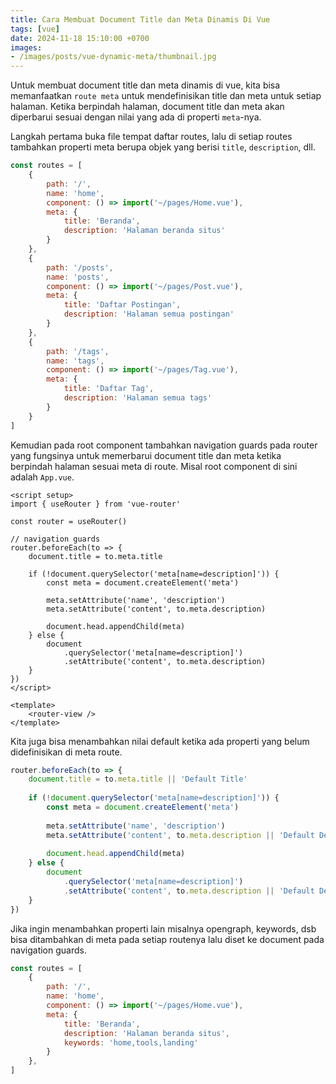 ```yaml
---
title: Cara Membuat Document Title dan Meta Dinamis Di Vue
tags: [vue]
date: 2024-11-18 15:10:00 +0700
images:
- /images/posts/vue-dynamic-meta/thumbnail.jpg
---
```


Untuk membuat document title dan meta dinamis di vue, kita bisa memanfaatkan `route meta` untuk mendefinisikan title dan meta untuk setiap halaman. Ketika berpindah halaman, document title dan meta akan diperbarui sesuai dengan nilai yang ada di properti `meta`-nya.

<!--more-->

Langkah pertama buka file tempat daftar routes, lalu di setiap routes tambahkan properti meta berupa objek yang berisi `title`, `description`, dll.

```javascript
const routes = [
    {
        path: '/',
        name: 'home',
        component: () => import('~/pages/Home.vue'),
        meta: {
            title: 'Beranda',
            description: 'Halaman beranda situs'
        }
    },
    {
        path: '/posts',
        name: 'posts',
        component: () => import('~/pages/Post.vue'),
        meta: {
            title: 'Daftar Postingan',
            description: 'Halaman semua postingan'
        }
    },
    {
        path: '/tags',
        name: 'tags',
        component: () => import('~/pages/Tag.vue'),
        meta: {
            title: 'Daftar Tag',
            description: 'Halaman semua tags'
        }
    }
]
```

Kemudian pada root component tambahkan navigation guards pada router yang fungsinya untuk memerbarui document title dan meta ketika berpindah halaman sesuai meta di route. Misal root component di sini adalah `App.vue`.

```vue
<script setup>
import { useRouter } from 'vue-router'

const router = useRouter()

// navigation guards
router.beforeEach(to => {
    document.title = to.meta.title
    
    if (!document.querySelector('meta[name=description]')) {
        const meta = document.createElement('meta')
        
        meta.setAttribute('name', 'description')
        meta.setAttribute('content', to.meta.description)
        
        document.head.appendChild(meta)
    } else {
        document
            .querySelector('meta[name=description]')
            .setAttribute('content', to.meta.description)
    }
})
</script>

<template>
    <router-view />
</template>
```

Kita juga bisa menambahkan nilai default ketika ada properti yang belum didefinisikan di meta route.

```javascript
router.beforeEach(to => {
    document.title = to.meta.title || 'Default Title'
    
    if (!document.querySelector('meta[name=description]')) {
        const meta = document.createElement('meta')
        
        meta.setAttribute('name', 'description')
        meta.setAttribute('content', to.meta.description || 'Default Description')
        
        document.head.appendChild(meta)
    } else {
        document
            .querySelector('meta[name=description]')
            .setAttribute('content', to.meta.description || 'Default Description')
    }
})
```

Jika ingin menambahkan properti lain misalnya opengraph, keywords, dsb bisa ditambahkan di meta pada setiap routenya lalu diset ke document pada navigation guards.

```javascript
const routes = [
    {
        path: '/',
        name: 'home',
        component: () => import('~/pages/Home.vue'),
        meta: {
            title: 'Beranda',
            description: 'Halaman beranda situs',
            keywords: 'home,tools,landing'
        }
    },
]
```